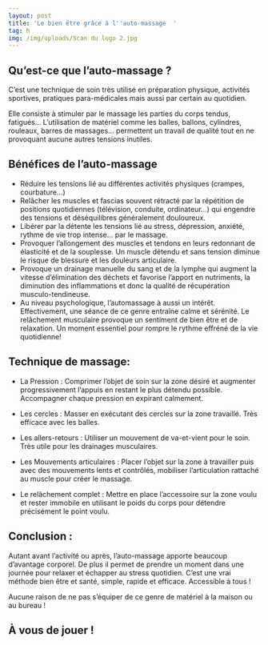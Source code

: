 ```yaml
---
layout: post
title: 'Le bien être grâce à l''auto-massage  '
tag: h
img: /img/uploads/Scan du logo 2.jpg
---
```

## Qu’est-ce que l’auto-massage ?

C’est une technique de soin très utilisé en préparation physique, activités sportives, pratiques para-médicales mais aussi par certain au quotidien.

Elle consiste à stimuler par le massage les parties du corps tendus, fatigués… L’utilisation de matériel comme les balles, ballons, cylindres, rouleaux, barres de massages… permettent un travail de qualité tout en ne provoquant aucune autres tensions inutiles.

## Bénéfices de l’auto-massage

* Réduire les tensions lié au différentes activités physiques (crampes, courbature…)
* Relâcher les muscles et fascias souvent rétracté par la répétition de positions quotidiennes (télévision, conduite, ordinateur…) qui engendre des tensions et déséquilibres généralement douloureux.
* Libérer par la détente les tensions lié au stress, dépression, anxiété, rythme de vie trop intense… par le massage.
* Provoquer l’allongement des muscles et tendons en leurs redonnant de élasticité et de la souplesse. Un muscle détendu et sans tension diminue le risque de blessure et les douleurs articulaire.
* Provoque un drainage manuelle du sang et de la lymphe qui augment la vitesse d’élimination des déchets et favorise l’apport en nutriments, la diminution des inflammations et donc la qualité de récupération musculo-tendineuse.
* Au niveau psychologique, l’automassage à aussi un intérêt. Effectivement, une séance de ce genre entraîne calme et sérénité. Le relâchement musculaire provoque un sentiment de bien être et de relaxation. Un moment essentiel pour rompre le rythme effréné de la vie quotidienne!

## Technique de massage: 

- La Pression : Comprimer l’objet de soin sur la zone désiré et augmenter progressivement l’appuis en restant le plus détendu possible. Accompagner chaque pression en expirant calmement.

- Les cercles : Masser en exécutant des cercles sur la zone travaillé. Très efficace avec les balles.

- Les allers-retours : Utiliser un mouvement de va-et-vient pour le soin. Très utile pour les drainages musculaires.

- Les Mouvements articulaires : Placer l’objet sur la zone à travailler puis avec des mouvements lents et contrôlés, mobiliser l’articulation rattaché au muscle pour créer le massage.

- Le relâchement complet : Mettre en place l’accessoire sur la zone voulu et rester immobile en utilisant le poids du corps pour détendre précisément le point voulu.  

## Conclusion : 

Autant avant l’activité ou après, l’auto-massage apporte beaucoup d’avantage corporel. De plus il permet de prendre un moment dans une journée pour relaxer et échapper au stress quotidien. C’est une vrai méthode bien être et santé, simple, rapide et efficace. Accessible à tous !

Aucune raison de ne pas s’équiper de ce genre de matériel à la maison ou au bureau !

## À vous de jouer ! 
